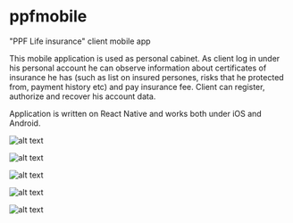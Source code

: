 # ppfmobile
"PPF Life insurance" client mobile app

This mobile application is used as personal cabinet. 
As client log in under his personal account he can observe information about certificates of insurance he has (such as list
on insured persones, risks that he protected from, payment history etc) and pay insurance fee.
Client can register, authorize and recover his account data. 

Application is written on React Native and works both under iOS and Android.

![alt text](https://github.com/Gaever/ppfmobile/blob/master/1.%20Startscreen.png)

![alt text](https://github.com/Gaever/ppfmobile/blob/master/2.%20Contract%20list.png)

![alt text](https://github.com/Gaever/ppfmobile/blob/master/3.%20Contract%20detail.png)

![alt text](https://github.com/Gaever/ppfmobile/blob/master/4.%20Payment.png)

![alt text](https://github.com/Gaever/ppfmobile/blob/master/5.%20Payment%20gate.png)
